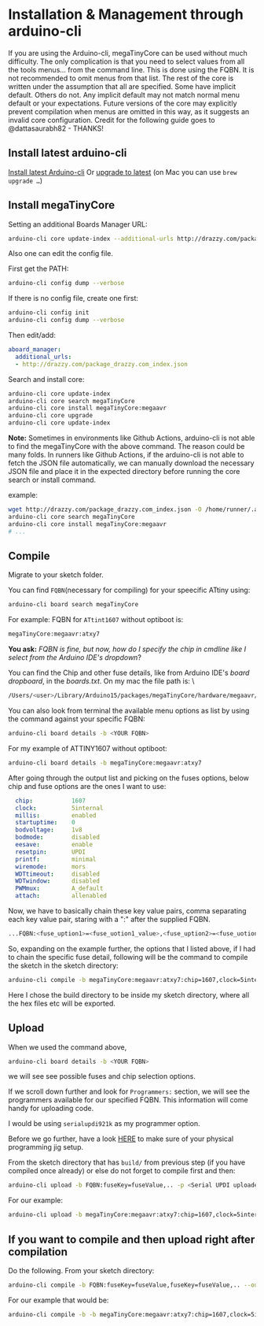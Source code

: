 # Installation & Management through arduino-cli

If you are using the Arduino-cli, megaTinyCore can be used without much difficulty. The only complication is that you need to select values from all the tools menus... from the command line. This is done using the FQBN. It is not recommended to omit menus from that list. The rest of the core is written under the assumption that all are specified. Some have implicit default. Others do not. Any implicit default may not match normal menu default or your expectations. Future versions of the core may explicitly prevent compilation when menus are omitted in this way, as it suggests an invalid core configuration.
Credit for the following guide goes to @dattasaurabh82 - THANKS!

## Install latest arduino-cli

[Install latest Arduino-cli](https://arduino.github.io/arduino-cli/latest/installation/)
Or
[upgrade to latest](https://arduino.github.io/arduino-cli/latest/UPGRADING/) (on Mac you can use `brew upgrade …`)

## Install megaTinyCore

Setting an additional Boards Manager URL:

```bash
arduino-cli core update-index --additional-urls http://drazzy.com/package_drazzy.com_index.json
```

Also one can edit the config file.

First get the PATH:

```bash
arduino-cli config dump --verbose
```

If there is no config file, create one first:

```bash
arduino-cli config init
arduino-cli config dump --verbose
```

Then edit/add:

```yaml
aboard_manager:
  additional_urls:
  - http://drazzy.com/package_drazzy.com_index.json
```

Search and install core:

```bash
arduino-cli core update-index
arduino-cli core search megaTinyCore
arduino-cli core install megaTinyCore:megaavr
arduino-cli core upgrade
arduino-cli core update-index
```

__Note:__ Sometimes in environments like Github Actions, arduino-cli is not able to find the megaTinyCore with the above command.
The reason could be many folds. In runners like Github Actions, if the arduino-cli is not able to fetch the JSON file automatically, we can manually download the necessary JSON file and place it in the expected directory before running the core search or install command.

example:

```bash
wget http://drazzy.com/package_drazzy.com_index.json -O /home/runner/.arduino15/package_drazzy.com_index.json
arduino-cli core search megaTinyCore
arduino-cli core install megaTinyCore:megaavr
# ...
```

## Compile

Migrate to your sketch folder.

You can find `FQBN`(necessary for compiling) for your speecific ATtiny using:

```bash
arduino-cli board search megaTinyCore
```

For example: FQBN for `ATtint1607` without optiboot is:

```bash
megaTinyCore:megaavr:atxy7
```

__You ask:__ _FQBN is fine, but now, how do I specify the chip in cmdline like I select from the Arduino IDE's dropdown_?

You can find the Chip and other fuse details, like from Arduino IDE's _board dropboard_, in the _boards.txt_. On my mac the file path is: \

```bash
/Users/<user>/Library/Arduino15/packages/megaTinyCore/hardware/megaavr/<version>/boards.txt
```

You can also look from terminal the available menu options as list by using the command against your specific FQBN:

```bash
arduino-cli board details -b <YOUR FQBN>
```

For my example of ATTINY1607 without optiboot:

```bash
arduino-cli board details -b megaTinyCore:megaavr:atxy7
```

After going through the output list and picking on the fuses options, below chip and fuse options are the ones I want to use:

```yaml
  chip:           1607
  clock:          5internal
  millis:         enabled
  startuptime:    0
  bodvoltage:     1v8
  bodmode:        disabled
  eesave:         enable
  resetpin:       UPDI
  printf:         minimal
  wiremode:       mors
  WDTtimeout:     disabled
  WDTwindow:      disabled
  PWMmux:         A_default
  attach:         allenabled
```

Now, we have to basically chain these key value pairs, comma separating each key value pair, staring with a ":" after the supplied FQBN.

```bash
...FQBN:<fuse_uption1>=<fuse_uotion1_value>,<fuse_uption2>=<fuse_uotion2_value>,..
```

So, expanding on the example further, the options that I listed above, if I had to chain the specific fuse detail, following will be the command to compile the sketch in the sketch directory:

```bash
arduino-cli compile -b megaTinyCore:megaavr:atxy7:chip=1607,clock=5internal,millis=enabled,startuptime=0,bodvoltage=1v8,bodmode=disabled,eesave=enable,resetpin=UPDI,printf=minimal,wiremode=mors,WDTtimeout=disabled,WDTwindow=disabled,PWMmux=A_default,attach=allenabled --build-path $(pwd)/build
```

Here I chose the build directory to be inside my sketch directory, where all the hex files etc will be exported.

## Upload

When we used the command above,

```bash
arduino-cli board details -b <YOUR FQBN>
```

we will see see possible fuses and chip selection options.

If we scroll down further and look for `Programmers:` section, we will see the programmers available for our specified FQBN. This information will come handy for uploading code.

I would be using `serialupdi921k` as my programmer option.

Before we go further, have a look [HERE](https://github.com/SpenceKonde/AVR-Guidance/blob/master/UPDI/jtag2updi.md) to make sure of your physical programming jig setup.

From the sketch directory that has `build/` from previous step (if you have compiled once already) or else do not forget to compile first and then:

```bash
arduino-cli upload -b FQBN:fuseKey=fuseValue,.. -p <Serial UPDI uploader PORT> -P <PROGRAMMER> -t
```

For our example:

```bash
arduino-cli upload -b megaTinyCore:megaavr:atxy7:chip=1607,clock=5internal,bodvoltage=1v8,bodmode=disabled,eesave=enable,millis=enabled,resetpin=UPDI,startuptime=0,wiremode=mors,printf=minimal,attach=allenabled -p /dev/tty.usbserial-A10KHTR4 -P serialupdi921k -t
```

## If you want to compile and then upload right after compilation

Do the following. From your sketch directory:

```bash
arduino-cli compile -b FQBN:fuseKey=fuseValue,fuseKey=fuseValue,.. --output-dir ./build/ -u -p <Serial UPDI uploader PORT> -P <PROGRAMMER> -t
```

For our example that would be:

```bash
arduino-cli compile -b -b megaTinyCore:megaavr:atxy7:chip=1607,clock=5internal,millis=enabled,startuptime=0,bodvoltage=1v8,bodmode=disabled,eesave=enable,resetpin=UPDI,printf=minimal,wiremode=mors,WDTtimeout=disabled,WDTwindow=disabled,PWMmux=A_default,attach=allenabled --build-path $(pwd)/build -u -p /dev/tty.usbserial-A10KHTR4 -P serialupdi921k -t
```
